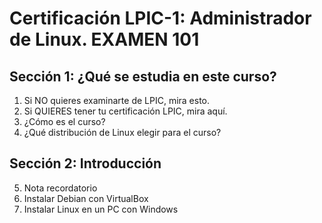 # Certificación LPIC-1: Administrador de Linux. EXAMEN 101
## Sección 1: ¿Qué se estudia en este curso?
1. Si NO quieres examinarte de LPIC, mira esto.
2. Si QUIERES tener tu certificación LPIC, mira aquí.
3. ¿Cómo es el curso?
4. ¿Qué distribución de Linux elegir para el curso?
## Sección 2: Introducción
5. Nota recordatorio
6. Instalar Debian con VirtualBox
7. Instalar Linux en un PC con Windows








